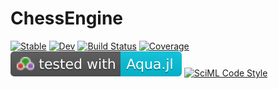 # ChessEngine

[![Stable](https://img.shields.io/badge/docs-stable-blue.svg)](https://BjarkeHautop.github.io/ChessEngine.jl/stable/)
[![Dev](https://img.shields.io/badge/docs-dev-blue.svg)](https://BjarkeHautop.github.io/ChessEngine.jl/dev/)
[![Build Status](https://github.com/BjarkeHautop/ChessEngine.jl/actions/workflows/CI.yml/badge.svg?branch=main)](https://github.com/BjarkeHautop/ChessEngine.jl/actions/workflows/CI.yml?query=branch%3Amain)
[![Coverage](https://codecov.io/gh/BjarkeHautop/ChessEngine.jl/branch/main/graph/badge.svg)](https://codecov.io/gh/BjarkeHautop/ChessEngine.jl)
[![Aqua](https://raw.githubusercontent.com/JuliaTesting/Aqua.jl/master/badge.svg)](https://github.com/JuliaTesting/Aqua.jl)
[![SciML Code Style](https://img.shields.io/static/v1?label=code%20style&message=SciML&color=9558b2&labelColor=389826)](https://github.com/SciML/SciMLStyle)


